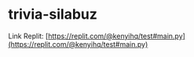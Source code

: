 # trivia-silabuz

Link Replit: [https://replit.com/@kenyihq/test#main.py](https://replit.com/@kenyihq/test#main.py)
